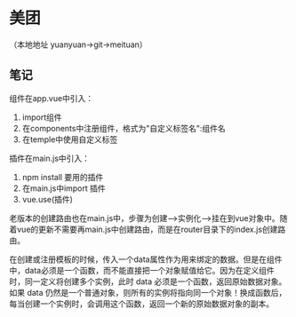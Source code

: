 # 美团
（本地地址 yuanyuan->git->meituan）

## 笔记
组件在app.vue中引入：
1. import组件
2. 在components中注册组件，格式为"自定义标签名":组件名
3. 在temple中使用自定义标签

插件在main.js中引入：
1. npm install 要用的插件
2. 在main.js中import 插件
3. vue.use(插件)

老版本的创建路由也在main.js中，步骤为创建-->实例化-->挂在到vue对象中。随着vue的更新不需要再main.js中创建路由，而是在router目录下的index.js创建路由。

在创建或注册模板的时候，传入一个data属性作为用来绑定的数据。但是在组件中，data必须是一个函数，而不能直接把一个对象赋值给它。因为在定义组件时，同一定义将创建多个实例，此时 data 必须是一个函数，返回原始数据对象。如果 data 仍然是一个普通对象，则所有的实例将指向同一个对象！换成函数后，每当创建一个实例时，会调用这个函数，返回一个新的原始数据对象的副本。
